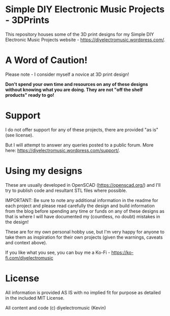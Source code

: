 # Simple DIY Electronic Music Projects - 3DPrints

This repository houses some of the 3D print designs for my Simple DIY Electronic Music Projects website - https://diyelectromusic.wordpress.com/.

#  A Word of Caution!

Please note - I consider myself a novice at 3D print design!

**Don't spend your own time and resources on any of these designs without knowing what you are doing.  They are not "off the shelf products" ready to go!**

# Support

I do not offer support for any of these projects, there are provided "as is" (see license).

But I will attempt to answer any queries posted to a public forum.  More here: https://diyelectromusic.wordpress.com/support/.

# Using my designs

These are usually developed in OpenSCAD (https://openscad.org/) and I'll try to publish code and resultant STL files where possible.

IMPORTANT: Be sure to note any additional information in the readme for each project and please read carefully the design and build information from the blog before spending any time or funds on any of these designs as that is where I will have documented my (countless, no doubt) mistakes in the design!

These are for my own personal hobby use, but I'm very happy for anyone to take them as inspiration for their own projects (given the warnings, caveats and context above).

If you like what you see, you can buy me a Ko-Fi - https://ko-fi.com/diyelectromusic

# License

All information is provided AS IS with no implied fit for purpose as detailed in the included MIT License.

All content and code (c) diyelectromusic (Kevin)
